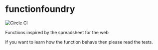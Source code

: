 # functionfoundry

[![Circle CI](https://circleci.com/gh/FunctionFoundry/functionfoundry.svg?style=svg)](https://circleci.com/gh/FunctionFoundry)

Functions inspired by the spreadsheet for the web

If you want to learn how the function behave then please read the tests.
